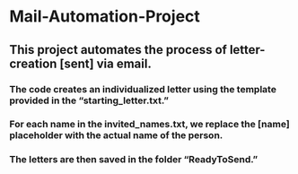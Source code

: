 # Mail-Automation-Project
## This project automates the process of letter-creation [sent] via email. 
### The code creates an individualized letter using the template provided in the “starting_letter.txt.” 
### For each name in the invited_names.txt, we replace the [name] placeholder with the actual name of the person. 
### The letters are then saved in the folder “ReadyToSend.”

